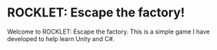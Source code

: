 # ROCKLET: Escape the factory!
Welcome to ROCKLET: Escape the factory. This is a simple game I have developed to help learn Unity and C#.